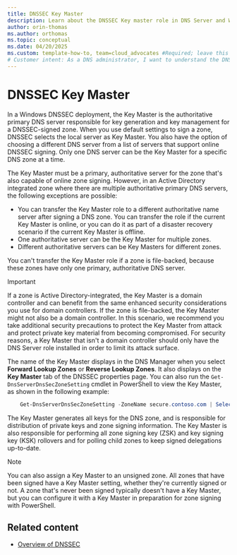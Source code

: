 ```yaml
---
title: DNSSEC Key Master
description: Learn about the DNSSEC Key master role in DNS Server and Windows Server
author: orin-thomas
ms.author: orthomas
ms.topic: conceptual
ms.date: 04/20/2025
ms.custom: template-how-to, team=cloud_advocates #Required; leave this attribute/value as-is.
# Customer intent: As a DNS administrator, I want to understand the DNSSEC Key Master component so that I can implement DNSSEC.
---
```


# DNSSEC Key Master

In a Windows DNSSEC deployment, the Key Master is the authoritative primary DNS server responsible for key generation and key management for a DNSSEC-signed zone. When you use default settings to sign a zone, DNSSEC selects the local server as Key Master. You also have the option of choosing a different DNS server from a list of servers that support online DNSSEC signing. Only one DNS server can be the Key Master for a specific DNS zone at a time.

The Key Master must be a primary, authoritative server for the zone that's also capable of online zone signing. However, in an Active Directory integrated zone where there are multiple authoritative primary DNS servers, the following exceptions are possible:

- You can transfer the Key Master role to a different authoritative name server after signing a DNS zone. You can transfer the role if the current Key Master is online, or you can do it as part of a disaster recovery scenario if the current Key Master is offline.
- One authoritative server can be the Key Master for multiple zones.
- Different authoritative servers can be Key Masters for different zones.

You can't transfer the Key Master role if a zone is file-backed, because these zones have only one primary, authoritative DNS server.

> [!IMPORTANT]
> If a zone is Active Directory-integrated, the Key Master is a domain controller and can benefit from the same enhanced security considerations you use for domain controllers. If the zone is file-backed, the Key Master might not also be a domain controller. In this scenario, we recommend you take additional security precautions to protect the Key Master from attack and protect private key material from becoming compromised. For security reasons, a Key Master that isn't a domain controller should only have the DNS Server role installed in order to limit its attack surface.

The name of the Key Master displays in the DNS Manager when you select **Forward Lookup Zones** or **Reverse Lookup Zones**. It also displays on the **Key Master** tab of the DNSSEC properties page. You can also run the `Get-DnsServerDnsSecZoneSetting` cmdlet in PowerShell to view the Key Master, as shown in the following example:

```powershell
    Get-DnsServerDnsSecZoneSetting -ZoneName secure.contoso.com | Select KeyMasterServer 
```

The Key Master generates all keys for the DNS zone, and is responsible for distribution of private keys and zone signing information. The Key Master is also responsible for performing all zone signing key (ZSK) and key signing key (KSK) rollovers and for polling child zones to keep signed delegations up-to-date.

> [!NOTE]
> You can also assign a Key Master to an unsigned zone. All zones that have been signed have a Key Master setting, whether they're currently signed or not. A zone that's never been signed typically doesn't have a Key Master, but you can configure it with a Key Master in preparation for zone signing with PowerShell.

## Related content

- [Overview of DNSSEC](dnssec-overview.md)
